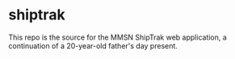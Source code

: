 shiptrak
========

This repo is the source for the MMSN ShipTrak web application, a continuation of a 20-year-old father's day present.
